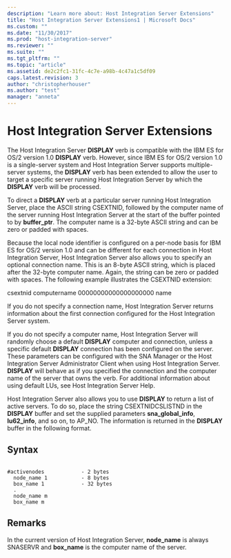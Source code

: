 ```yaml
---
description: "Learn more about: Host Integration Server Extensions"
title: "Host Integration Server Extensions1 | Microsoft Docs"
ms.custom: ""
ms.date: "11/30/2017"
ms.prod: "host-integration-server"
ms.reviewer: ""
ms.suite: ""
ms.tgt_pltfrm: ""
ms.topic: "article"
ms.assetid: de2c2fc1-31fc-4c7e-a98b-4c47a1c5df09
caps.latest.revision: 3
author: "christopherhouser"
ms.author: "test"
manager: "anneta"
---
```

# Host Integration Server Extensions
The Host Integration Server **DISPLAY** verb is compatible with the IBM ES for OS/2 version 1.0 **DISPLAY** verb. However, since IBM ES for OS/2 version 1.0 is a single-server system and Host Integration Server supports multiple-server systems, the **DISPLAY** verb has been extended to allow the user to target a specific server running Host Integration Server by which the **DISPLAY** verb will be processed.  
  
 To direct a **DISPLAY** verb at a particular server running Host Integration Server, place the ASCII string CSEXTNID, followed by the computer name of the server running Host Integration Server at the start of the buffer pointed to by **buffer_ptr**. The computer name is a 32-byte ASCII string and can be zero or padded with spaces.  
  
 Because the local node identifier is configured on a per-node basis for IBM ES for OS/2 version 1.0 and can be different for each connection in Host Integration Server, Host Integration Server also allows you to specify an optional connection name. This is an 8-byte ASCII string, which is placed after the 32-byte computer name. Again, the string can be zero or padded with spaces. The following example illustrates the CSEXTNID extension:  
  
 csextnid computername 00000000000000000000 name  
  
 If you do not specify a connection name, Host Integration Server returns information about the first connection configured for the Host Integration Server system.  
  
 If you do not specify a computer name, Host Integration Server will randomly choose a default **DISPLAY** computer and connection, unless a specific default **DISPLAY** connection has been configured on the server. These parameters can be configured with the SNA Manager or the Host Integration Server Administrator Client when using Host Integration Server. **DISPLAY** will behave as if you specified the connection and the computer name of the server that owns the verb. For additional information about using default LUs, see Host Integration Server Help.  
  
 Host Integration Server also allows you to use **DISPLAY** to return a list of active servers. To do so, place the string CSEXTNIDCSLISTND in the **DISPLAY** buffer and set the supplied parameters **sna_global_info**, **lu62_info**, and so on, to AP_NO. The information is returned in the **DISPLAY** buffer in the following format.  
  
## Syntax  
  
```  
  
#activenodes            - 2 bytes  
  node_name 1           - 8 bytes  
  box_name 1            - 32 bytes  
  .  
  node_name m  
  box_name m  
```  
  
## Remarks  
 In the current version of Host Integration Server, **node_name** is always SNASERVR and **box_name** is the computer name of the server.
